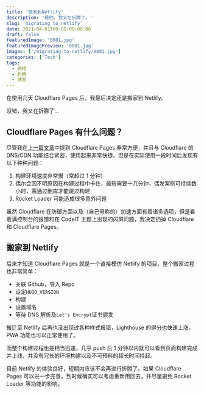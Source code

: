 ```yaml
---
title: '搬家到Netlify'
description: '是的，我又在折腾了。'
slug: 'migrating to netlify'
date: 2021-04-01T09:05:00+08:00
draft: false
featuredImage: '0001.jpg'
featuredImagePreview: '0001.jpg'
images: ['/migrating-to-netlify/0001.jpg']
categories: ['Tech']
tags:
  - 网络
  - 折腾
  - 博客
---
```


在使用几天 Cloudflare Pages 后，我最后决定还是搬家到 Netlify。

没错，我又在折腾了…

<!--more-->

## Cloudflare Pages 有什么问题？

尽管我在[上一篇文章](/migrating-from-github-pages-to-cloudflare-pages/)中提到 Cloudflare Pages 非常方便，并且与 Cloudflare 的 DNS/CDN 功能结合紧密，使用起来非常快捷。但是在实际使用一段时间后发现有以下种种问题：

1. 构建环境速度非常慢（常超过 1 分钟）
2. 偶尔会因不明原因在构建过程中卡住，最短需要十几分钟，偶发案例可持续数小时，需通过删库才能跳过构建
3. Rocket Loader 可能造成很多意外问题

虽然 Cloudflare 在防御方面以及（自己号称的）加速方面有着诸多选项，但是看着满控制台的报错和在 CodeIT 主题上出现的闪屏问题，我决定扔掉 Cloudflare 和 Cloudflare Pages。

## 搬家到 Netlify

后来才知道 Cloudflare Pages 就是一个直接模仿 Netlify 的项目，整个搬家过程也非常简单：

- 关联 Github，导入 Repo
- 设定`HUGO_VERSION`
- 构建
- 设置域名
- 等待 DNS 解析及`Let's Encrypt`证书颁发

搬迁至 Netlify 后再也没出现过各种样式报错，Lighthouse 的得分也快速上涨，PWA 功能也可以正常使用了。

而整个构建过程也是相当迅速，几乎 push 后 1 分钟以内就可以看到页面构建完成并上线，并没有冗长的环境构建以及不可预料的超长时间挂起。

目前 Netlify 的体验良好，短期内应该不会再进行折腾了。如果 Cloudflare Pages 可以进一步完善，到时候确实可以考虑重新用回去，并尽量避免 Rocket Loader 等功能的影响。
